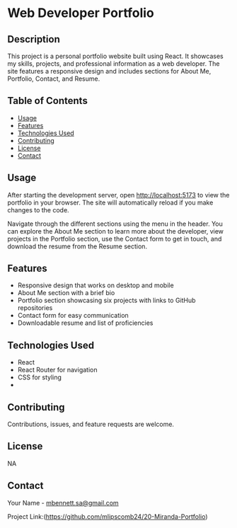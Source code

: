 
# Web Developer Portfolio

## Description

This project is a personal portfolio website built using React. It showcases my skills, projects, and professional information as a web developer. The site features a responsive design and includes sections for About Me, Portfolio, Contact, and Resume.

## Table of Contents


- [Usage](#usage)
- [Features](#features)
- [Technologies Used](#technologies-used)
- [Contributing](#contributing)
- [License](#license)
- [Contact](#contact)



## Usage
After starting the development server, open [http://localhost:5173](http://localhost:5173) to view the portfolio in your browser. The site will automatically reload if you make changes to the code.

Navigate through the different sections using the menu in the header. You can explore the About Me section to learn more about the developer, view projects in the Portfolio section, use the Contact form to get in touch, and download the resume from the Resume section.


## Features

- Responsive design that works on desktop and mobile
- About Me section with a brief bio
- Portfolio section showcasing six projects with links to GitHub repositories
- Contact form for easy communication
- Downloadable resume and list of proficiencies

## Technologies Used

- React
- React Router for navigation
- CSS for styling
-

## Contributing

Contributions, issues, and feature requests are welcome. 

## License

NA

## Contact

Your Name - [mbennett.sa@gmail.com](mailto:mbennett.sa@gmail.com)

Project Link:(https://github.com/mlipscomb24/20-Miranda-Portfolio)
